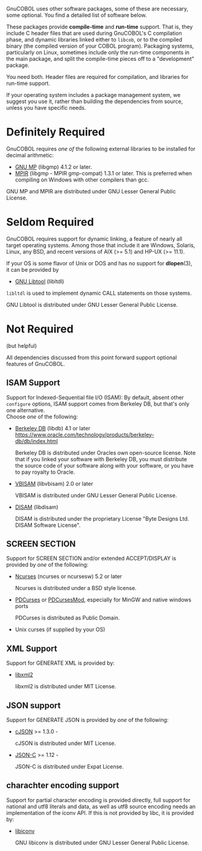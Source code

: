 GnuCOBOL uses other software packages, some of these are necessary,
some optional. You find a detailed list of software below.

These packages provide **compile-time** and **run-time** support. That is,
they include C header files that are used during GnuCOBOL's C
compilation phase, and dynamic libraries linked either to `libcob`, or
to the compiled binary (the compiled version of your COBOL
program). Packaging systems, particularly on Linux, sometimes include
only the run-time components in the main package, and split the
compile-time pieces off to a "development" package.

You need both. Header files are required for compilation, and
libraries for run-time support.

If your operating system includes a package management system, we
suggest you use it, rather than building the dependencies from source,
unless you have specific needs.

Definitely Required
===================

GnuCOBOL requires *one of* the following external libraries to be installed
for decimal arithmetic:

* [GNU MP](https://gmplib.org) (libgmp) 4.1.2 or later.
* [MPIR](http://mpir.org) (libgmp - MPIR gmp-compat) 1.3.1 or later.
This is preferred when compiling on Windows with other compilers than gcc.

GNU MP and MPIR are distributed under GNU Lesser General Public License.

Seldom Required
===============

GnuCOBOL requires support for dynamic linking, a feature of nearly all
target operating systems. Among those that include it are Windows,
Solaris, Linux, any BSD, and recent versions of AIX (>= 5.1) and HP-UX
(>= 11.1).

If your OS is some flavor of Unix or DOS and has no support for **dlopen**(3),
it can be provided by

* [GNU Libtool](https://www.gnu.org/software/libtool/libtool.html)  (libltdl)

`libltdl` is used to implement dynamic CALL statements on those systems.

GNU Libtool is distributed under GNU Lesser General Public License.

Not Required
============
(but helpful)

All dependencies discussed from this point forward support optional
features of GnuCOBOL.

ISAM Support
------------

Support for Indexed-Sequential file I/O (ISAM):  By default, absent other
`configure` options, ISAM support comes from Berkeley DB,
but that's only one alternative.  
Choose *one* of the following: 

*   [Berkeley DB](https://www.oracle.com/) (libdb) 4.1 or later
    https://www.oracle.com/technology/products/berkeley-db/db/index.html

    Berkeley DB is distributed under Oracles own open-source license.
    Note that if you linked your software with Berkeley DB,
    you must distribute the source code of your software along with your
    software, or you have to pay royalty to Oracle.

*   [VBISAM](https://sourceforge.net/projects/vbisam/) (libvbisam) 2.0 or later

    VBISAM is distributed under GNU Lesser General Public License.

*   [DISAM](http://www.isamcentral.com) (libdisam)

    DISAM is distributed under the proprietary License
    "Byte Designs Ltd. DISAM Software License".


SCREEN SECTION
--------------

Support for SCREEN SECTION and/or extended ACCEPT/DISPLAY is provided
by *one* of the following:

*   [Ncurses](https://www.gnu.org/software/ncurses/ncurses.html)
    (ncurses or ncursesw) 5.2 or later
    
    Ncurses is distributed under a BSD style license.

*   [PDCurses](https://pdcurses.org/) or
    [PDCursesMod](https://github.com/Bill-Gray/PDCursesMod/),
    especially for MinGW and native windows ports

    PDCurses is distributed as Public Domain.

*   Unix curses (if supplied by your OS)

XML Support
-----------

Support for GENERATE XML is provided by:

*   [libxml2](https://xmlsoft.org)

    libxml2 is distributed under MIT License.

JSON support
------------

Support for GENERATE JSON is provided by *one* of the following:

*   [cJSON](https://github.com/DaveGamble/cJSON) >= 1.3.0 - 

    cJSON is distributed under MIT License.

*   [JSON-C](https://github.com/json-c/json-c) >= 1.12 - 

    JSON-C is distributed under Expat License.


charachter encoding support
----------------------------

Support for partial character encoding is provided directly,
full support for national and utf8 literals and data, as well as
utf8 source encoding needs an implementation of the iconv API.
If this is not provided by libc, it is provided by:

*   [libiconv](https://www.gnu.org/software/libiconv/)

    GNU libiconv is distributed under GNU Lesser General Public License.
